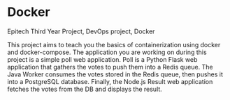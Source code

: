 # Docker
Epitech Third Year Project, DevOps project, Docker

This project aims to teach you the basics of containerization using docker and docker-compose.
The application you are working on during this project is a simple poll web application.
Poll is a Python Flask web application that gathers the votes to push them into a Redis queue.
The Java Worker consumes the votes stored in the Redis queue, then pushes it into a PostgreSQL database.
Finally, the Node.js Result web application fetches the votes from the DB and displays the result.
